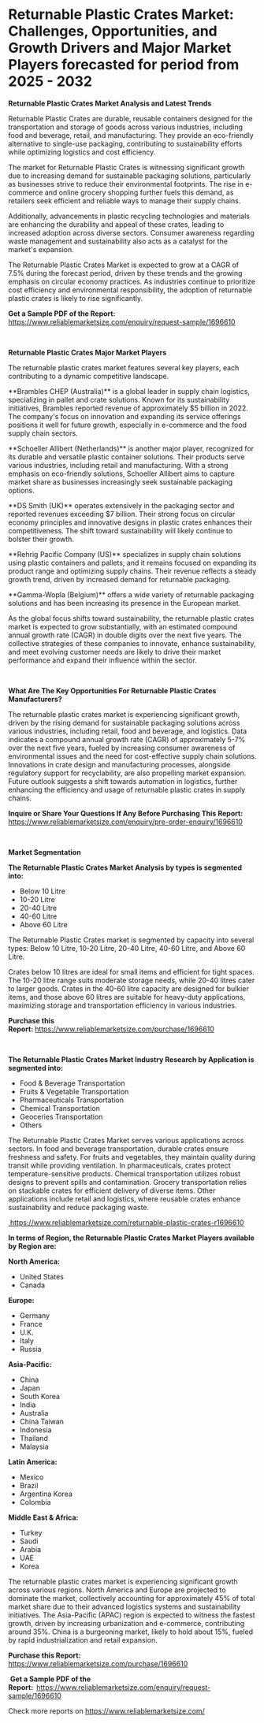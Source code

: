 <p><h1>Returnable Plastic Crates Market: Challenges, Opportunities, and Growth Drivers and Major Market Players forecasted for period from 2025 - 2032</h1></p><p><strong>Returnable Plastic Crates Market Analysis and Latest Trends</strong></p>
<p><p>Returnable Plastic Crates are durable, reusable containers designed for the transportation and storage of goods across various industries, including food and beverage, retail, and manufacturing. They provide an eco-friendly alternative to single-use packaging, contributing to sustainability efforts while optimizing logistics and cost efficiency. </p><p>The market for Returnable Plastic Crates is witnessing significant growth due to increasing demand for sustainable packaging solutions, particularly as businesses strive to reduce their environmental footprints. The rise in e-commerce and online grocery shopping further fuels this demand, as retailers seek efficient and reliable ways to manage their supply chains. </p><p>Additionally, advancements in plastic recycling technologies and materials are enhancing the durability and appeal of these crates, leading to increased adoption across diverse sectors. Consumer awareness regarding waste management and sustainability also acts as a catalyst for the market's expansion. </p><p>The Returnable Plastic Crates Market is expected to grow at a CAGR of 7.5% during the forecast period, driven by these trends and the growing emphasis on circular economy practices. As industries continue to prioritize cost efficiency and environmental responsibility, the adoption of returnable plastic crates is likely to rise significantly.</p></p>
<p><strong>Get a Sample PDF of the Report:&nbsp;</strong> <a href="https://www.reliablemarketsize.com/enquiry/request-sample/1696610?utm_campaign=1991&utm_medium=2&utm_source=Github&utm_content=ia&utm_term=16022025&utm_id=returnable-plastic-crates">https://www.reliablemarketsize.com/enquiry/request-sample/1696610</a></p>
<p>&nbsp;</p>
<p><strong>Returnable Plastic Crates Major Market Players</strong></p>
<p><p>The returnable plastic crates market features several key players, each contributing to a dynamic competitive landscape. </p><p>**Brambles CHEP (Australia)** is a global leader in supply chain logistics, specializing in pallet and crate solutions. Known for its sustainability initiatives, Brambles reported revenue of approximately $5 billion in 2022. The company's focus on innovation and expanding its service offerings positions it well for future growth, especially in e-commerce and the food supply chain sectors.</p><p>**Schoeller Allibert (Netherlands)** is another major player, recognized for its durable and versatile plastic container solutions. Their products serve various industries, including retail and manufacturing. With a strong emphasis on eco-friendly solutions, Schoeller Allibert aims to capture market share as businesses increasingly seek sustainable packaging options. </p><p>**DS Smith (UK)** operates extensively in the packaging sector and reported revenues exceeding $7 billion. Their strong focus on circular economy principles and innovative designs in plastic crates enhances their competitiveness. The shift toward sustainability will likely continue to bolster their growth.</p><p>**Rehrig Pacific Company (US)** specializes in supply chain solutions using plastic containers and pallets, and it remains focused on expanding its product range and optimizing supply chains. Their revenue reflects a steady growth trend, driven by increased demand for returnable packaging.</p><p>**Gamma-Wopla (Belgium)** offers a wide variety of returnable packaging solutions and has been increasing its presence in the European market. </p><p>As the global focus shifts toward sustainability, the returnable plastic crates market is expected to grow substantially, with an estimated compound annual growth rate (CAGR) in double digits over the next five years. The collective strategies of these companies to innovate, enhance sustainability, and meet evolving customer needs are likely to drive their market performance and expand their influence within the sector.</p></p>
<p>&nbsp;</p>
<p><strong>What Are The Key Opportunities For Returnable Plastic Crates Manufacturers?</strong></p>
<p><p>The returnable plastic crates market is experiencing significant growth, driven by the rising demand for sustainable packaging solutions across various industries, including retail, food and beverage, and logistics. Data indicates a compound annual growth rate (CAGR) of approximately 5-7% over the next five years, fueled by increasing consumer awareness of environmental issues and the need for cost-effective supply chain solutions. Innovations in crate design and manufacturing processes, alongside regulatory support for recyclability, are also propelling market expansion. Future outlook suggests a shift towards automation in logistics, further enhancing the efficiency and usage of returnable plastic crates in supply chains.</p></p>
<p><strong>Inquire or Share Your Questions If Any Before Purchasing This Report:</strong> <a href="https://www.reliablemarketsize.com/enquiry/pre-order-enquiry/1696610?utm_campaign=1991&utm_medium=2&utm_source=Github&utm_content=ia&utm_term=16022025&utm_id=returnable-plastic-crates">https://www.reliablemarketsize.com/enquiry/pre-order-enquiry/1696610</a></p>
<p>&nbsp;</p>
<p><strong>Market Segmentation</strong></p>
<p><strong>The Returnable Plastic Crates Market Analysis by types is segmented into:</strong></p>
<p><ul><li>Below 10 Litre</li><li>10-20 Litre</li><li>20-40 Litre</li><li>40-60 Litre</li><li>Above 60 Litre</li></ul></p>
<p><p>The Returnable Plastic Crates market is segmented by capacity into several types: Below 10 Litre, 10-20 Litre, 20-40 Litre, 40-60 Litre, and Above 60 Litre. </p><p>Crates below 10 litres are ideal for small items and efficient for tight spaces. The 10-20 litre range suits moderate storage needs, while 20-40 litres cater to larger goods. Crates in the 40-60 litre capacity are designed for bulkier items, and those above 60 litres are suitable for heavy-duty applications, maximizing storage and transportation efficiency in various industries.</p></p>
<p><strong>Purchase this Report:&nbsp;</strong><a href="https://www.reliablemarketsize.com/purchase/1696610?utm_campaign=1991&utm_medium=2&utm_source=Github&utm_content=ia&utm_term=16022025&utm_id=returnable-plastic-crates">https://www.reliablemarketsize.com/purchase/1696610</a></p>
<p>&nbsp;</p>
<p><strong>The Returnable Plastic Crates Market Industry Research by Application is segmented into:</strong></p>
<p><ul><li>Food & Beverage Transportation</li><li>Fruits & Vegetable Transportation</li><li>Pharmaceuticals Transportation</li><li>Chemical Transportation</li><li>Geoceries Transportation</li><li>Others</li></ul></p>
<p><p>The Returnable Plastic Crates Market serves various applications across sectors. In food and beverage transportation, durable crates ensure freshness and safety. For fruits and vegetables, they maintain quality during transit while providing ventilation. In pharmaceuticals, crates protect temperature-sensitive products. Chemical transportation utilizes robust designs to prevent spills and contamination. Grocery transportation relies on stackable crates for efficient delivery of diverse items. Other applications include retail and logistics, where reusable crates enhance sustainability and reduce packaging waste.</p></p>
<p><a href="https://www.reliablemarketsize.com/returnable-plastic-crates-r1696610?utm_campaign=1991&utm_medium=2&utm_source=Github&utm_content=ia&utm_term=16022025&utm_id=returnable-plastic-crates">&nbsp;https://www.reliablemarketsize.com/returnable-plastic-crates-r1696610</a></p>
<p><strong>In terms of Region, the Returnable Plastic Crates Market Players available by Region are:</strong></p>
<p>
    <p> <strong> North America: </strong>
        <ul>
            <li>United States</li>
            <li>Canada</li>
        </ul>
        </p> 
    <p> <strong> Europe: </strong>
        <ul>
            <li>Germany</li>
            <li>France</li>
            <li>U.K.</li>
            <li>Italy</li>
            <li>Russia</li>
        </ul>
        </p> 
    <p> <strong> Asia-Pacific: </strong>
        <ul>
            <li>China</li>
            <li>Japan</li>
            <li>South Korea</li>
            <li>India</li>
            <li>Australia</li>
            <li>China Taiwan</li>
            <li>Indonesia</li>
            <li>Thailand</li>
            <li>Malaysia</li>
        </ul>
        </p> 
    <p> <strong> Latin America: </strong>
        <ul>
            <li>Mexico</li>
            <li>Brazil</li>
            <li>Argentina Korea</li>
            <li>Colombia</li>
        </ul>
        </p> 
    <p> <strong> Middle East & Africa: </strong>
        <ul>
            <li>Turkey</li>
            <li>Saudi</li>
            <li>Arabia</li>
            <li>UAE</li>
            <li>Korea</li>
        </ul>
    </p>
    </p>
<p><p>The returnable plastic crates market is experiencing significant growth across various regions. North America and Europe are projected to dominate the market, collectively accounting for approximately 45% of total market share due to their advanced logistics systems and sustainability initiatives. The Asia-Pacific (APAC) region is expected to witness the fastest growth, driven by increasing urbanization and e-commerce, contributing around 35%. China is a burgeoning market, likely to hold about 15%, fueled by rapid industrialization and retail expansion.</p></p>
<p><strong>Purchase this Report: </strong><a href="https://www.reliablemarketsize.com/purchase/1696610?utm_campaign=1991&utm_medium=2&utm_source=Github&utm_content=ia&utm_term=16022025&utm_id=returnable-plastic-crates">https://www.reliablemarketsize.com/purchase/1696610</a></p>
<p>&nbsp;<strong>Get a Sample PDF of the Report:&nbsp;&nbsp;</strong><a href="https://www.reliablemarketsize.com/enquiry/request-sample/1696610?utm_campaign=1991&utm_medium=2&utm_source=Github&utm_content=ia&utm_term=16022025&utm_id=returnable-plastic-crates">https://www.reliablemarketsize.com/enquiry/request-sample/1696610</a></p>
<p><strong></strong></p>
<p>Check more reports on <a href="https://www.reliablemarketsize.com/?utm_campaign=1991&utm_medium=2&utm_source=Github&utm_content=ia&utm_term=16022025&utm_id=returnable-plastic-crates">https://www.reliablemarketsize.com/</a></p>